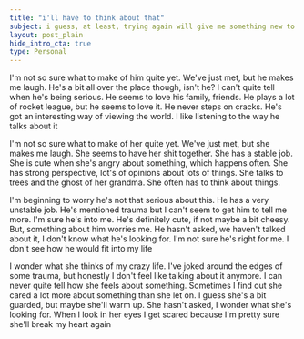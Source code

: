```yaml
---
title: "i'll have to think about that"
subject: i guess, at least, trying again will give me something new to write about
layout: post_plain
hide_intro_cta: true
type: Personal
---
```


I'm not so sure what to make of him quite yet. We've just met, but he makes me laugh. He's a bit all over the place though, isn't he? I can't quite tell when he's being serious. He seems to love his family, friends. He plays a lot of rocket league, but he seems to love it. He never steps on cracks. He's got an interesting way of viewing the world. I like listening to the way he talks about it

I'm not so sure what to make of her quite yet. We've just met, but she makes me laugh. She seems to have her shit together. She has a stable job. She is cute when she's angry about something, which happens often. She has strong perspective, lot's of opinions about lots of things. She talks to trees and the ghost of her grandma. She often has to think about things.

I'm beginning to worry he's not that serious about this. He has a very unstable job. He's mentioned trauma but I can't seem to get him to tell me more. I'm sure he's into me. He's definitely cute, if not maybe a bit cheesy. But, something about him worries me. He hasn't asked, we haven't talked about it, I don't know what he's looking for. I'm not sure he's right for me. I don't see how he would fit into my life

I wonder what she thinks of my crazy life. I've joked around the edges of some trauma, but honestly I don't feel like talking about it anymore. I can never quite tell how she feels about something. Sometimes I find out she cared a lot more about something than she let on. I guess she's a bit guarded, but maybe she'll warm up. She hasn't asked, I wonder what she's looking for. When I look in her eyes I get scared because I'm pretty sure she'll break my heart again
